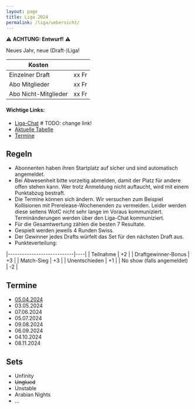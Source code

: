 ```yaml
---
layout: page
title: Liga 2024
permalink: /liga/uebersicht/
---
```


⚠️ **ACHTUNG: Entwurf!** ⚠️

Neues Jahr, neue (Draft-)Liga!

| Kosten               |       |
|----------------------|-------|
| Einzelner Draft      | xx Fr |
| Abo Mitglieder       | xx Fr |
| Abo Nicht-Mitglieder | xx Fr |

#### Wichtige Links:
- [Liga-Chat](https://chat.whatsapp.com/HQ7IINFrZB63esDNRqsIUw) # TODO: change link!
- [Aktuelle Tabelle](/liga/tabelle)
- [Termine](#termine)

## Regeln
- Abonnenten haben ihren Startplatz auf sicher und sind automatisch angemeldet.
- Bei Abwesenheit bitte vorzeitig abmelden, damit der Platz für andere offen stehen kann. Wer trotz Anmeldung nicht auftaucht, wird mit einem Punktabzug bestraft.
- Die Termine können sich ändern. Wir versuchen zum Beispiel Kollisionen mit Prerelease-Wochenenden zu vermeiden. Leider werden diese seitens WotC nicht sehr lange im Voraus kommuniziert. Terminänderungen werden über den Liga-Chat kommuniziert.
- Für die Gesamtwertung zählen die besten 7 Resultate.
- Gespielt werden jeweils 4 Runden Swiss.
- Der Gewinner jedes Drafts würfelt das Set für den nächsten Draft aus.
- Punkteverteilung:

|----------------------------|----|
| Teilnahme                  | +2 |
| Draftgewinner-Bonus        | +3 |
| Match-Sieg                 | +3 |
| Unentschieden              | +1 |
| No show (falls angemeldet) | -2 |



## Termine
- [05.04.2024](/event/2024-04-05-draft)
- 03.05.2024
- 07.06.2024
- 05.07.2024
- 09.08.2024
- 06.09.2024
- 04.10.2024
- 08.11.2024

## Sets
- Unfinity
- ~~Unglued~~
- Unstable
- Arabian Nights
- ...
